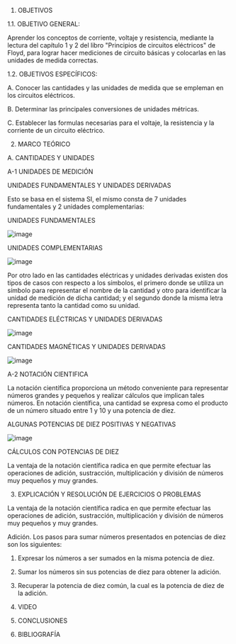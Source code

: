 1. OBJETIVOS

1.1. OBJETIVO GENERAL:

Aprender los conceptos de corriente, voltaje y resistencia, mediante la lectura del capítulo 1 y 2 del libro "Principios de circuitos eléctricos" de Floyd, para lograr hacer mediciones de circuito básicas y colocarlas en las unidades de medida correctas.

1.2. OBJETIVOS ESPECÍFICOS:

A. Conocer las cantidades y las unidades de medida que se empleman en los circuitos eléctricos.

B. Determinar las principales conversiones de unidades métricas.

C. Establecer las formulas necesarias para el voltaje, la resistencia y la corriente de un circuito eléctrico.

2. MARCO TEÓRICO

A. CANTIDADES Y UNIDADES

A-1 UNIDADES DE MEDICIÓN 

UNIDADES FUNDAMENTALES Y UNIDADES DERIVADAS

Esto se basa en el sistema SI, el mismo consta de 7 unidades fundamentales y 2 unidades complementarias:

UNIDADES FUNDAMENTALES

![image](https://user-images.githubusercontent.com/94008521/141195787-63b99def-7873-4929-8089-61f89ecb84b0.png)

UNIDADES COMPLEMENTARIAS

![image](https://user-images.githubusercontent.com/94008521/141196228-8a279af4-7f34-4e24-911a-cf2d761d1813.png)

Por otro lado en las cantidades eléctricas y unidades derivadas existen dos tipos de casos con respecto a los símbolos, el primero donde se utiliza un símbolo para representar el nombre de la cantidad y otro para identificar la unidad de medición de dicha cantidad; y el segundo donde la misma letra representa tanto la cantidad como su unidad.

CANTIDADES ELÉCTRICAS Y UNIDADES DERIVADAS

![image](https://user-images.githubusercontent.com/94008521/141199329-ecb91eed-bf85-4b3f-bd3f-ee4761470832.png)

CANTIDADES MAGNÉTICAS Y UNIDADES DERIVADAS

![image](https://user-images.githubusercontent.com/94008521/141202480-65c8419a-295c-486a-b90c-a356280b47cd.png)

A-2 NOTACIÓN CIENTIFICA

La notación científica proporciona un método conveniente para representar números grandes y pequeños y realizar cálculos que implican tales números. En notación científica, una cantidad se expresa como el producto de un número situado entre 1 y 10 y una potencia de diez. 

ALGUNAS POTENCIAS DE DIEZ POSITIVAS Y NEGATIVAS

![image](https://user-images.githubusercontent.com/94008521/141205058-1edfae06-ce6b-493b-8ca1-86b4404405c4.png)

CÁLCULOS CON POTENCIAS DE DIEZ

La ventaja de la notación científica radica en que permite efectuar las operaciones de adición, sustracción, multiplicación y división de números muy pequeños y muy grandes.

3. EXPLICACIÓN Y RESOLUCIÓN DE EJERCICIOS O PROBLEMAS

La ventaja de la notación científica radica en que permite efectuar las operaciones de adición, sustracción, multiplicación y división de números muy pequeños y muy grandes.

Adición. Los pasos para sumar números presentados en potencias de diez son los siguientes:
1. Expresar los números a ser sumados en la misma potencia de diez.
2. Sumar los números sin sus potencias de diez para obtener la adición.
3. Recuperar la potencia de diez común, la cual es la potencia de diez de la adición.



4. VIDEO

5. CONCLUSIONES

6. BIBLIOGRAFÍA
